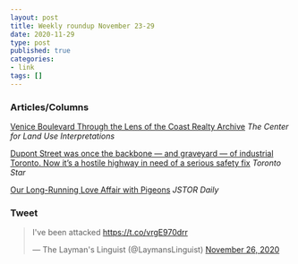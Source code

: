 ```yaml
---
layout: post
title: Weekly roundup November 23-29
date: 2020-11-29
type: post
published: true
categories:
- link
tags: []
---
```


### Articles/Columns

[Venice Boulevard Through the Lens of the Coast Realty Archive](http://clui.org/section/coast-coast-0 "Venice Boulevard Through the Lens of the Coast Realty Archive") *The Center for Land Use Interpretations*

[Dupont Street was once the backbone — and graveyard — of industrial Toronto. Now it’s a hostile highway in need of a serious safety fix](https://www.thestar.com/opinion/contributors/2020/11/08/dupont-street-was-once-the-backbone-and-graveyard-of-industrial-toronto-now-its-a-hostile-highway-in-need-of-a-serious-safety-fix.html "Dupont Street was once the backbone — and graveyard — of industrial Toronto. Now it’s a hostile highway in need of a serious safety fix. By Shawn Micallef") *Toronto Star*

[Our Long-Running Love Affair with Pigeons](https://daily.jstor.org/our-long-running-love-affair-with-pigeons/ "Our Long-Running Love Affair with Pigeons. By Amelia Soth") *JSTOR Daily*


### Tweet

<blockquote class="twitter-tweet" data-dnt="true"><p lang="en" dir="ltr">I&#39;ve been attacked <a href="https://t.co/vrgE970drr">https://t.co/vrgE970drr</a></p>&mdash; The Layman&#39;s Linguist (@LaymansLinguist) <a href="https://twitter.com/LaymansLinguist/status/1331795434927513600?ref_src=twsrc%5Etfw">November 26, 2020</a></blockquote> <script async src="https://platform.twitter.com/widgets.js" charset="utf-8"></script>
